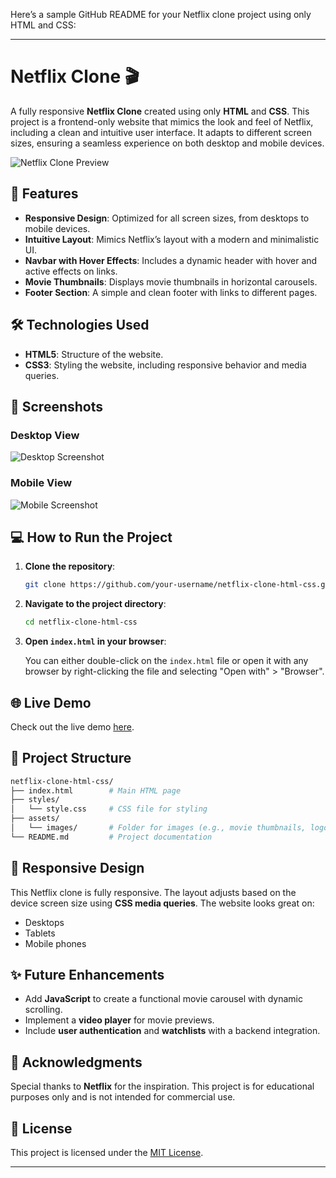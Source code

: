 Here’s a sample GitHub README for your Netflix clone project using only HTML and CSS:

---

# Netflix Clone 🎬

A fully responsive **Netflix Clone** created using only **HTML** and **CSS**. This project is a frontend-only website that mimics the look and feel of Netflix, including a clean and intuitive user interface. It adapts to different screen sizes, ensuring a seamless experience on both desktop and mobile devices.

![Netflix Clone Preview](preview-image-url)

## 🚀 Features

- **Responsive Design**: Optimized for all screen sizes, from desktops to mobile devices.
- **Intuitive Layout**: Mimics Netflix’s layout with a modern and minimalistic UI.
- **Navbar with Hover Effects**: Includes a dynamic header with hover and active effects on links.
- **Movie Thumbnails**: Displays movie thumbnails in horizontal carousels.
- **Footer Section**: A simple and clean footer with links to different pages.
  
## 🛠️ Technologies Used

- **HTML5**: Structure of the website.
- **CSS3**: Styling the website, including responsive behavior and media queries.

## 📸 Screenshots

### Desktop View
![Desktop Screenshot](desktop-screenshot-url)

### Mobile View
![Mobile Screenshot](mobile-screenshot-url)

## 💻 How to Run the Project

1. **Clone the repository**:

   ```bash
   git clone https://github.com/your-username/netflix-clone-html-css.git
   ```

2. **Navigate to the project directory**:

   ```bash
   cd netflix-clone-html-css
   ```

3. **Open `index.html` in your browser**:

   You can either double-click on the `index.html` file or open it with any browser by right-clicking the file and selecting "Open with" > "Browser".

## 🌐 Live Demo

Check out the live demo [here](https://your-demo-link.com).

## 📂 Project Structure

```bash
netflix-clone-html-css/
├── index.html        # Main HTML page
├── styles/
│   └── style.css     # CSS file for styling
├── assets/
│   └── images/       # Folder for images (e.g., movie thumbnails, logos)
└── README.md         # Project documentation
```

## 📱 Responsive Design

This Netflix clone is fully responsive. The layout adjusts based on the device screen size using **CSS media queries**. The website looks great on:

- Desktops
- Tablets
- Mobile phones

## ✨ Future Enhancements

- Add **JavaScript** to create a functional movie carousel with dynamic scrolling.
- Implement a **video player** for movie previews.
- Include **user authentication** and **watchlists** with a backend integration.

## 👏 Acknowledgments

Special thanks to **Netflix** for the inspiration. This project is for educational purposes only and is not intended for commercial use.

## 📝 License

This project is licensed under the [MIT License](LICENSE).

---
